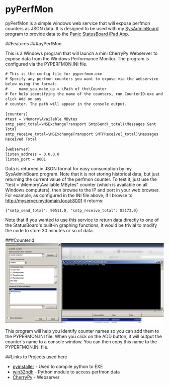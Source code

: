 pyPerfMon
=======================

pyPerfMon is a simple windows web service that will expose perfmon counters as JSON data.  It is designed to be used with my [SysAdminBoard](https://github.com/flakshack/SysAdminBoard) program to provide data to the [Panic StatusBoard iPad App](http://www.panic.com/statusboard/).

##Features
###pyPerfMon

This is a Windows program that will launch a mini CherryPy Webserver to expose data from the Windows Performance Monitor.  The program is configured via the PYPERFMON.INI file.
```
# This is the config file for pyperfmon.exe
# Specify any perfmon counters you want to expose via the webservice below using the format:
#     name_you_make_up = \Path of the\Counter
# For help identifying the name of the counters, run CounterID.exe and click Add on any 
# counter. The path will appear in the console output.

[counters]
#test = \Memory\Available MBytes
smtp_send_total=\MSExchangeTransport SmtpSend(_total)\Messages Sent Total
smtp_receive_total=\MSExchangeTransport SMTPReceive(_total)\Messages Received Total

[webserver]
listen_address = 0.0.0.0
listen_port = 8001
```

Data is returned in JSON format for easy consumption by my SysAdminBoard program. Note that it is not storing historical data, but just returning the current value of the perfmon counter.  To test it, just use the "test = \Memory\Available MBytes" counter (which is available on all Windows computers), then browse to the IP and port in your web browser.  For example, as configured in the INI file above, if I browse to http://myserver.mydomain.local:8001 it returns:
```
{"smtp_send_total": 90511.0, "smtp_receive_total": 85173.0}
```

Note that if you wanted to use this service to return data directly to one of the StatusBoard's built-in graphing functions, it would be trivial to modify the code to store 30 minutes or so of data.



###CounterId
![CounterId Screenshot](readme-images/counterid.png)

This program will help you identify counter names so you can add them to the PYPERMON.INI file.  When you click on the ADD button, it will output the counter's name to a console window.  You can then copy this name to the PYPERFMON.INI file.

##Links to Projects used here
* [pyinstaller](http://www.pyinstaller.org/) - Used to compile python to EXE
* [win32pdh](http://www.cac.cornell.edu/wiki/index.php?title=Performance_Data_Helper_in_Python_with_win32pdh) - Python module to access perfmon data
* [CherryPy](http://www.cherrypy.org/) - Webserver
